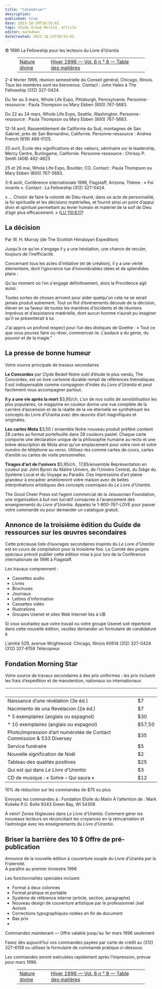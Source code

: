 ```yaml
---
title: "Calendrier"
description: 
published: true
date: 2023-10-29T10:55:6Z
tags: Study Group Herald, article
editor: markdown
dateCreated: 2023-10-23T10:55:6Z
---
```


<p class="v-card v-sheet theme--light grey lighten-3 px-2">© 1996 La Fellowship pour les lecteurs du Livre d’Urantia</p>
<figure class="table chapter-navigator">
  <table>
    <tbody>
      <tr>
        <td>
        <a href="/fr/article/Janet_Farrington/Divine_Nature">
          <span class="mdi mdi-arrow-left-drop-circle"></span><span class="pl-2">Nature divine</span>
        </a>
        </td>
        <td>
        <a href="/fr/index/articles_study_group_herald#hiver-1996-vol-6-n-°-8">
          <span class="mdi mdi-book-open-variant"></span><span class="pl-2">Hiver 1996 — Vol. 6 n ° 8 — Table des matières</span>
        </a>
        </td>
        <td>
        </td>
      </tr>
    </tbody>
  </table>
</figure>



2-4 février 1996, réunion semestrielle du Conseil général, Chicago, Illinois. Tous les membres sont les bienvenus. Contact : John Hales à The Fellowship (312) 327-0424.

Du 1er au 3 mars, Whole Life Expo, Pittsburgh, Pennsylvanie. Personne-ressource : Paula Thompson ou Mary Ebben (800) 767-5683.

Du 22 au 24 mars, Whole Life Expo, Seattle, Washington. Personne-ressource : Paula Thompson ou Mary Ebben (800) 767-5683.

12-14 avril, Rassemblement de Californie du Sud, montagnes de San Gabriel, près de San Bernardino, Californie. Personne-ressource : Andrea French (619) 486-0125.

20 avril, École des significations et des valeurs, séminaire sur le leadership, Mercy Centre, Burlingame, Californie. Personne-ressource : Chrissy P. Smith (408) 462-4823

25 et 26 mai, Whole Life Expo, Boulder, CO. Contact : Paula Thompson ou Mary Ebben (800) 767-5683.

3-8 août, Conférence internationale 1996, Flagstaff, Arizona. Thème : « Foi vivante ». Contact : La Fellowship (312) 327-0424.

« ... Choisir de faire la volonté de Dieu réunit, dans un acte de personnalité, la foi spirituelle et les décisions matérielles, et fournit ainsi un point d’appui divin et spirituel permettant au levier humain et matériel de la soif de Dieu d’agir plus efficacement. » ([LU 110:6.17](/fr/The_Urantia_Book/110#p6_17))

## La décision

Par W. H. Murray (de The Scottish Himalayan Expedition)

Jusqu'à ce qu'on s'engage
il y a une hésitation, une chance de reculer, 
toujours de l’inefficacité.

Concernant tous les actes d’initiative (et de création), 
il y a une vérité élémentaire, 
dont l’ignorance tue d’innombrables idées 
et de splendides plans :

Qu'au moment où l’on s'engage définitivement, 
alors la Providence agit aussi.

Toutes sortes de choses arrivent pour aider quelqu'un
cela ne se serait jamais produit autrement.
Tout un flot d’événements découle de la décision, 
élever en sa faveur de toutes les manières
d’incidents et de réunions imprévus et d’assistance matérielle, 
dont aucun homme n’aurait pu imaginer qu'il se présenterait à lui.

J'ai appris un profond respect pour l’un des distiques de Goethe :
« Tout ce que vous pouvez faire ou rêver, commencez-le.
L’audace a du génie, du pouvoir et de la magie."

## La presse de bonne humeur

Votre source principale de travaux secondaires

**Le Concordex**
par Clyde Bedell
Notre outil d’étude le plus vendu, The Concordex, est un livre cartonné durable rempli de références thématiques. Il est indispensable comme compagnon d’index du _Livre d’Urantia_ et peut facilement vous accompagner partout.

**Il y a une vie après la mort** \$3,95/ch.
L’un de nos outils de sensibilisation les plus populaires, ce magazine en couleur donne une vue complète de la carrière d’ascension et de la réalité de la vie éternelle en synthétisant les concepts du Livre d’Urantia avec des œuvres d’art magnifiques et originales.

**Les cartes Mota** \$3,50 / ensemble 
Notre nouveau produit préféré contient 28 cartes au format portefeuille dans 28 couleurs pastel. Chaque carte comporte une déclaration unique de la philosophie humaine au recto et une brève description de Mota ainsi qu'un emplacement pour votre nom et votre numéro de téléphone au verso. Utilisez-les comme cartes de cours, cartes d’amitié ou cartes de visite personnelles.

**Tirages d’art de l’univers** \$5,95/ch., 17,85/ensemble
Représentation en couleur par John Byron du Maître Univers, de l’Univers Central, du Siège du Système Local et du Voyage au Paradis. Ces impressions d’art pleine grandeur à encadrer amélioreront votre maison avec de belles interprétations artistiques des concepts cosmiques du _Le Livre d’Urantia_.

The Good Cheer Press est l’agent commercial de la Jesusonian Foundation, une organisation à but non lucratif consacrée à l’avancement des enseignements du _Livre d’Urantia_. Appelez le 1-800-767-LOVE pour passer votre commande ou pour demander un catalogue gratuit.


## Annonce de la troisième édition du Guide de ressources sur les œuvres secondaires

Cette précieuse liste d’ouvrages secondaires inspirés du _Le Livre d’Urantia_ est en cours de compilation pour la troisième fois. Le Comité des projets spéciaux prévoit publier cette édition mise à jour lors de la Conférence internationale de 1996 à Flagstaff.

Les travaux comprennent :

- Cassettes audio
- Livres
- Brochures
- Journaux
- Lettres d’information
- Cassettes vidéo
- Illustrations
- Groupes Usenet et sites Web Internet liés à UB

Si vous souhaitez que votre travail ou votre groupe Usenet soit répertorié dans cette nouvelle édition, veuillez demander un formulaire de candidature à 

L’amitié
529, avenue Wrightwood.
Chicago, Illinois 60614
(312) 327-0424
(312) 327-6159 Télécopieur

## Fondation Morning Star

Votre source de travaux secondaires à des prix uniformes : les prix incluent les frais d’expédition et de manutention, nationaux ou internationaux.

&nbsp; | &nbsp;
--- | ---
Naissance d’une révélation (3e éd.) | \$7
Nacimiento de una Revelacion (2e éd.) | \$7
\* 5 exemplaires (anglais ou espagnol) | \$30
\* 10 exemplaires (anglais ou espagnol) | \$57,50
Photo/impression d’art numérotée de Contact Commission & 533 Diversey | \$35
Service funéraire | \$5
Nouvelle signification de Noël | \$2
Tableau des qualités positives | \$25
Qui est qui dans _Le Livre d’Urantia_ | \$3
CD de musique : « Sohre – Qui saura » | \$12

10\% de réduction sur les commandes de $\$ 75$ ou plus

Envoyez les commandes à :
Fondation Étoile du Matin
À l’attention de : Mark Kulieke
P.O. Boîte 9343
Green Bay, WI 54308

À venir! Zones litigieuses dans _Le Livre d’Urantia_. Comment gérer les nouveaux lecteurs en réconciliant les croyances en la réincarnation et l’astrologie avec les enseignements du _Livre d’Urantia_.

## Briser la barrière des 10 $ Offre de pré-publication

Annonce de la nouvelle édition à couverture souple du Livre d’Urantia par la Fraternité. <br> À paraître au premier trimestre 1996

Les fonctionnalités spéciales incluent
- Format à deux colonnes
- Format pratique et portable
- Système de référence interne (article, section, paragraphe)
- Nouveau design de couverture artistique par le professionnel Joel Avirom
- Corrections typographiques notées en fin de document
- Bas prix
- 
Commandez maintenant — Offre valable jusqu'au 1er mars 1996 seulement

Faxez dès aujourd’hui vos commandes payées par carte de crédit au (312) 327-6159 ou utilisez le formulaire de commande pratique ci-dessous.

Les commandes seront exécutées rapidement après l’impression, prévue pour mars 1996.






<figure class="table chapter-navigator">
  <table>
    <tbody>
      <tr>
        <td>
        <a href="/fr/article/Janet_Farrington/Divine_Nature">
          <span class="mdi mdi-arrow-left-drop-circle"></span><span class="pl-2">Nature divine</span>
        </a>
        </td>
        <td>
        <a href="/fr/index/articles_study_group_herald#hiver-1996-vol-6-n-°-8">
          <span class="mdi mdi-book-open-variant"></span><span class="pl-2">Hiver 1996 — Vol. 6 n ° 8 — Table des matières</span>
        </a>
        </td>
        <td>
        </td>
      </tr>
    </tbody>
  </table>
</figure>
